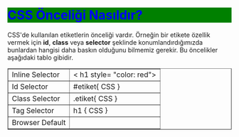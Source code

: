 <h1 id="etiket1" class="etiket2" style="color: blue; background-color:green;">CSS Önceliği Nasıldır?</h1>
    <p>CSS'de kullanılan etiketlerin önceliği vardır. Örneğin bir etikete özellik vermek için <b>id</b>, <b>class</b> veya <b>selector</b> şeklinde konumlandırdığımızda bunlardan hangisi daha baskın olduğunu bilmemiz gerekir. Bu öncelikler aşağıdaki tablo gibidir.</p>
    <table border="1">
        <tbody>
            <tr>
                <td>Inline Selector</td>
                <td>< h1 style= "color: red"></td>
            </tr>
            <tr>
                <td>Id Selector</td>
                <td>#etiket{ CSS }</td>
            </tr>
            <tr>
                <td>Class Selector</td>
                <td>.etiket{ CSS }</td>
            </tr>
           <tr>
               <td>Tag Selector</td>
               <td>h1 { CSS }</td>
            </tr>
            <tr>
                <td>Browser Default</td>
                <td></td>
            </tr>
        </tbody>
    </table>
